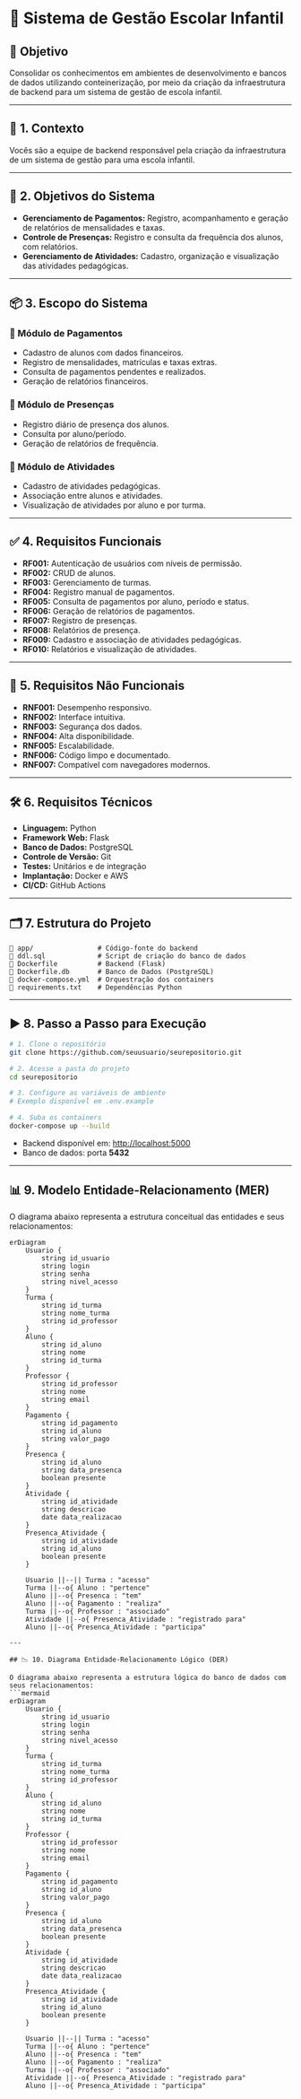# 🏫 Sistema de Gestão Escolar Infantil

## 🎯 Objetivo
Consolidar os conhecimentos em ambientes de desenvolvimento e bancos de dados utilizando conteinerização, por meio da criação da infraestrutura de backend para um sistema de gestão de escola infantil.

---

## 📘 1. Contexto
Vocês são a equipe de backend responsável pela criação da infraestrutura de um sistema de gestão para uma escola infantil.

---

## 🎯 2. Objetivos do Sistema

- **Gerenciamento de Pagamentos:** Registro, acompanhamento e geração de relatórios de mensalidades e taxas.
- **Controle de Presenças:** Registro e consulta da frequência dos alunos, com relatórios.
- **Gerenciamento de Atividades:** Cadastro, organização e visualização das atividades pedagógicas.

---

## 📦 3. Escopo do Sistema

### 🔹 Módulo de Pagamentos
- Cadastro de alunos com dados financeiros.
- Registro de mensalidades, matrículas e taxas extras.
- Consulta de pagamentos pendentes e realizados.
- Geração de relatórios financeiros.

### 🔹 Módulo de Presenças
- Registro diário de presença dos alunos.
- Consulta por aluno/período.
- Geração de relatórios de frequência.

### 🔹 Módulo de Atividades
- Cadastro de atividades pedagógicas.
- Associação entre alunos e atividades.
- Visualização de atividades por aluno e por turma.

---

## ✅ 4. Requisitos Funcionais

- **RF001:** Autenticação de usuários com níveis de permissão.
- **RF002:** CRUD de alunos.
- **RF003:** Gerenciamento de turmas.
- **RF004:** Registro manual de pagamentos.
- **RF005:** Consulta de pagamentos por aluno, período e status.
- **RF006:** Geração de relatórios de pagamentos.
- **RF007:** Registro de presenças.
- **RF008:** Relatórios de presença.
- **RF009:** Cadastro e associação de atividades pedagógicas.
- **RF010:** Relatórios e visualização de atividades.

---

## 🧱 5. Requisitos Não Funcionais

- **RNF001:** Desempenho responsivo.
- **RNF002:** Interface intuitiva.
- **RNF003:** Segurança dos dados.
- **RNF004:** Alta disponibilidade.
- **RNF005:** Escalabilidade.
- **RNF006:** Código limpo e documentado.
- **RNF007:** Compatível com navegadores modernos.

---

## 🛠️ 6. Requisitos Técnicos

- **Linguagem:** Python  
- **Framework Web:** Flask  
- **Banco de Dados:** PostgreSQL  
- **Controle de Versão:** Git  
- **Testes:** Unitários e de integração  
- **Implantação:** Docker e AWS  
- **CI/CD:** GitHub Actions  

---

## 🗂️ 7. Estrutura do Projeto

```
📁 app/                # Código-fonte do backend
📄 ddl.sql             # Script de criação do banco de dados
🐳 Dockerfile          # Backend (Flask)
🐳 Dockerfile.db       # Banco de Dados (PostgreSQL)
🔧 docker-compose.yml  # Orquestração dos containers
📄 requirements.txt    # Dependências Python
```

---

## ▶️ 8. Passo a Passo para Execução

```bash
# 1. Clone o repositório
git clone https://github.com/seuusuario/seurepositorio.git

# 2. Acesse a pasta do projeto
cd seurepositorio

# 3. Configure as variáveis de ambiente
# Exemplo disponível em .env.example

# 4. Suba os containers
docker-compose up --build
```

- Backend disponível em: [http://localhost:5000](http://localhost:5000)  
- Banco de dados: porta **5432**

---

## 📊 9. Modelo Entidade-Relacionamento (MER)

O diagrama abaixo representa a estrutura conceitual das entidades e seus relacionamentos:
```mermaid
erDiagram
    Usuario {
        string id_usuario
        string login
        string senha
        string nivel_acesso
    }
    Turma {
        string id_turma
        string nome_turma
        string id_professor
    }
    Aluno {
        string id_aluno
        string nome
        string id_turma
    }
    Professor {
        string id_professor
        string nome
        string email
    }
    Pagamento {
        string id_pagamento
        string id_aluno
        string valor_pago
    }
    Presenca {
        string id_aluno
        string data_presenca
        boolean presente
    }
    Atividade {
        string id_atividade
        string descricao
        date data_realizacao
    }
    Presenca_Atividade {
        string id_atividade
        string id_aluno
        boolean presente
    }
    
    Usuario ||--|| Turma : "acesso"
    Turma ||--o{ Aluno : "pertence"
    Aluno ||--o{ Presenca : "tem"
    Aluno ||--o{ Pagamento : "realiza"
    Turma ||--o{ Professor : "associado"
    Atividade ||--o{ Presenca_Atividade : "registrado para"
    Aluno ||--o{ Presenca_Atividade : "participa"

---

## 📉 10. Diagrama Entidade-Relacionamento Lógico (DER)

O diagrama abaixo representa a estrutura lógica do banco de dados com seus relacionamentos:
```mermaid
erDiagram
    Usuario {
        string id_usuario
        string login
        string senha
        string nivel_acesso
    }
    Turma {
        string id_turma
        string nome_turma
        string id_professor
    }
    Aluno {
        string id_aluno
        string nome
        string id_turma
    }
    Professor {
        string id_professor
        string nome
        string email
    }
    Pagamento {
        string id_pagamento
        string id_aluno
        string valor_pago
    }
    Presenca {
        string id_aluno
        string data_presenca
        boolean presente
    }
    Atividade {
        string id_atividade
        string descricao
        date data_realizacao
    }
    Presenca_Atividade {
        string id_atividade
        string id_aluno
        boolean presente
    }
    
    Usuario ||--|| Turma : "acesso"
    Turma ||--o{ Aluno : "pertence"
    Aluno ||--o{ Presenca : "tem"
    Aluno ||--o{ Pagamento : "realiza"
    Turma ||--o{ Professor : "associado"
    Atividade ||--o{ Presenca_Atividade : "registrado para"
    Aluno ||--o{ Presenca_Atividade : "participa"